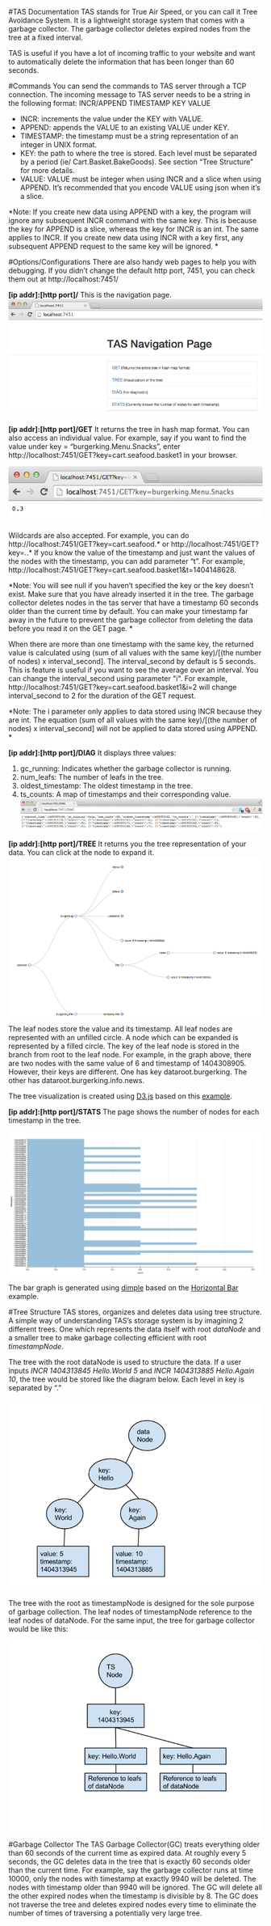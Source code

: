 #TAS Documentation
TAS stands for True Air Speed, or you can call it Tree Avoidance System. It is a lightweight storage system that comes with a garbage collector. The garbage collector deletes expired nodes from the tree at a fixed interval.

TAS is useful if you have a lot of incoming traffic to your website and want to automatically delete the information that has been longer than 60 seconds.

#Commands
You can send the commands to TAS server through a TCP connection. The incoming message to TAS server needs to be a string in the following format:
	INCR/APPEND TIMESTAMP KEY VALUE

- INCR: increments the value under the KEY with VALUE. 
- APPEND: appends the VALUE to an existing VALUE under KEY. 
- TIMESTAMP: the timestamp must be a string representation of an integer in UNIX format.
- KEY: the path to where the tree is stored. Each level must be separated by a period (ie/ Cart.Basket.BakeGoods). See section “Tree Structure” for more details.
- VALUE: VALUE must be integer when using INCR and a slice when using APPEND. It’s recommended that you encode VALUE using json when it’s a slice.

*Note:
If you create new data using APPEND with a key, the program will ignore any subsequent INCR command with the same key. This is because the key for APPEND is a slice, whereas the key for INCR is an int. The same applies to INCR. If you create new data using INCR with a key first, any subsequent APPEND request to the same key will be ignored.
*

#Options/Configurations
There are also handy web pages to help you with debugging. If you didn’t change the default http port, 7451, you can check them out at http://localhost:7451/

**[ip addr]:[http port]/**
This is the navigation page.
![Navigation](./images/Navigation.png)

**[ip addr]:[http port]/GET**
It returns the tree in hash map format. 
You can also access an individual value. For example, say if you want to find the value under key = “burgerking.Menu.Snacks”, enter http://localhost:7451/GET?key=cart.seafood.basket1 in your browser.

![GET](./images/GET.png)

Wildcards are also accepted. For example, you can do http://localhost:7451/GET?key=cart.seafood.* or http://localhost:7451/GET?key=*.*.* 
If you know the value of the timestamp and just want the values of the nodes with the timestamp, you can add parameter “t”. For example, http://localhost:7451/GET?key=cart.seafood.basket1&t=1404148628.

*Note:
You will see null if you haven’t specified the key or the key doesn’t exist. 
Make sure that you have already inserted it in the tree.
The garbage collector deletes nodes in the tas server that have a timestamp 60 seconds older than the current time by default. You can make your timestamp far away in the future to prevent the garbage collector from deleting the data before you read it on the GET page.
*

When there are more than one timestamp with the same key, the returned value is calculated using (sum of all values with the same key)/[(the number of nodes) x interval\_second]. The interval\_second by default is 5 seconds. This is feature is useful if you want to see the average over an interval. You can change the interval\_second using parameter "i". For example, http://localhost:7451/GET?key=cart.seafood.basket1&i=2 will change interval\_second to 2 for the duration of the GET request.

*Note:
The i parameter only applies to data stored using INCR because they are int. The equation (sum of all values with the same key)/[(the number of nodes) x interval\_second] will not be applied to data stored using APPEND.
*

**[ip addr]:[http port]/DIAG**
It displays three values:
1. gc_running: Indicates whether the garbage collector is running.
2. num_leafs: The number of leafs in the tree.
3. oldest_timestamp: The oldest timestamp in the tree.
4. ts_counts: A map of timestamps and their corresponding value.
![DIAG](./images/DIAG.png)

**[ip addr]:[http port]/TREE**
It returns you the tree representation of your data. You can click at the node to expand it.
![TREE](./images/Tree.png)

The leaf nodes store the value and its timestamp. All leaf nodes are represented with an unfilled circle. A node which can be expanded is represented by a filled circle. 
The key of the leaf node is stored in the branch from root to the leaf node. For example, in the graph above, there are two nodes with the same value of 6 and timestamp of 1404308905. However, their keys are different. One has key dataroot.burgerking. The other has dataroot.burgerking.info.news.

The tree visualization is created using [D3.js](http://d3js.org/) based on this [example](http://bl.ocks.org/mbostock/4339083).

**[ip addr]:[http port]/STATS**
The page shows the number of nodes for each timestamp in the tree.

![Graph](./images/graph.png)

The bar graph is generated using [dimple](http://dimplejs.org/) based on the [Horizontal Bar](http://dimplejs.org/examples_viewer.html?id=bars_horizontal) example.

#Tree Structure
TAS stores, organizes and deletes data using tree structure. A simple way of understanding TAS’s storage system is by imagining 2 different trees. One which represents the data itself with root *dataNode* and a smaller tree to make garbage collecting efficient with root *timestampNode*.

The tree with the root dataNode is used to structure the data. If a user inputs *INCR 1404313845 Hello.World 5* and *INCR 1404313885 Hello.Again 10*, the tree would be stored like the diagram below. Each level in key is separated by “.”

![tree structure diagram1](./images/treestruct1.png)

The tree with the root as timestampNode is designed for the sole purpose of garbage collection. The leaf nodes of timestampNode reference to the leaf nodes of dataNode. For the same input, the tree for garbage collector would be like this:

![tree structure diagram2](./images/treestruct2.png)


#Garbage Collector
The TAS Garbage Collector(GC) treats everything older than 60 seconds of the current time as expired data. At roughly every 5 seconds, the GC deletes data in the tree that is exactly 60 seconds older than the current time. For example, say the garbage collector runs at time 10000, only the nodes with timestamp at exactly 9940 will be deleted. The nodes with timestamp older than 9940 will be ignored. The GC will delete all the other expired nodes when the timestamp is divisible by 8. The GC does not traverse the tree and deletes expired nodes every time to eliminate the number of times of traversing a potentially very large tree.
